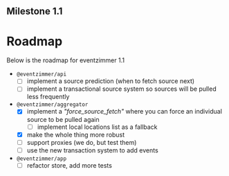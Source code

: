 Milestone 1.1
-------------

# Roadmap
Below is the roadmap for eventzimmer 1.1

- `@eventzimmer/api`
    - [ ] implement a source prediction (when to fetch source next)
    - [ ] implement a transactional source system so sources will be pulled less frequently
- `@eventzimmer/aggregator`
    - [x] implement a _"force_source_fetch"_ where you can force an individual source to be pulled again
      - [ ] implement local locations list as a fallback
    - [x] make the whole thing more robust
    - [ ] support proxies (we do, but test them)
    - [ ] use the new transaction system to add events
- `@eventzimmer/app`
    - [ ] refactor store, add more tests
